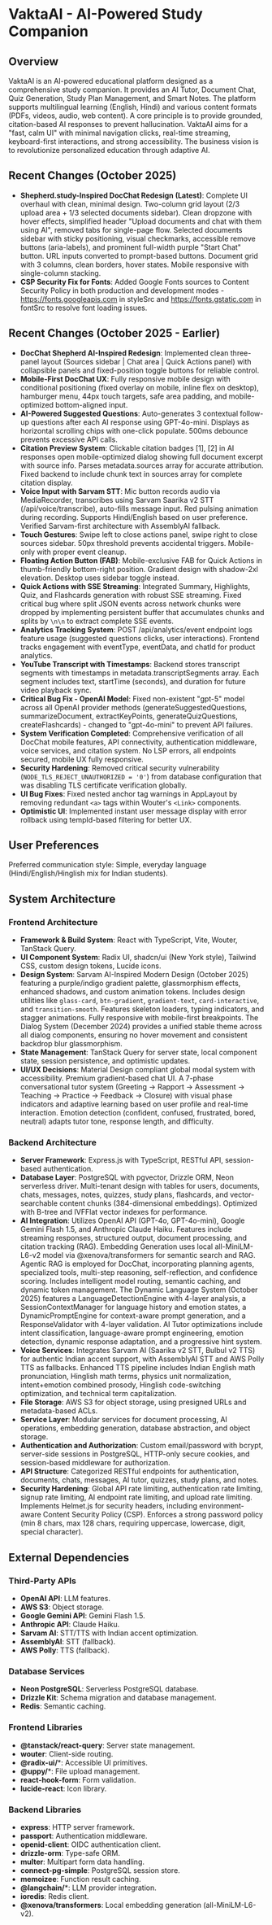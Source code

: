 # VaktaAI - AI-Powered Study Companion

## Overview
VaktaAI is an AI-powered educational platform designed as a comprehensive study companion. It provides an AI Tutor, Document Chat, Quiz Generation, Study Plan Management, and Smart Notes. The platform supports multilingual learning (English, Hindi) and various content formats (PDFs, videos, audio, web content). A core principle is to provide grounded, citation-based AI responses to prevent hallucination. VaktaAI aims for a "fast, calm UI" with minimal navigation clicks, real-time streaming, keyboard-first interactions, and strong accessibility. The business vision is to revolutionize personalized education through adaptive AI.

## Recent Changes (October 2025)
*   **Shepherd.study-Inspired DocChat Redesign (Latest)**: Complete UI overhaul with clean, minimal design. Two-column grid layout (2/3 upload area + 1/3 selected documents sidebar). Clean dropzone with hover effects, simplified header "Upload documents and chat with them using AI", removed tabs for single-page flow. Selected documents sidebar with sticky positioning, visual checkmarks, accessible remove buttons (aria-labels), and prominent full-width purple "Start Chat" button. URL inputs converted to prompt-based buttons. Document grid with 3 columns, clean borders, hover states. Mobile responsive with single-column stacking.
*   **CSP Security Fix for Fonts**: Added Google Fonts sources to Content Security Policy in both production and development modes - https://fonts.googleapis.com in styleSrc and https://fonts.gstatic.com in fontSrc to resolve font loading issues.

## Recent Changes (October 2025 - Earlier)
*   **DocChat Shepherd AI-Inspired Redesign**: Implemented clean three-panel layout (Sources sidebar | Chat area | Quick Actions panel) with collapsible panels and fixed-position toggle buttons for reliable control.
*   **Mobile-First DocChat UX**: Fully responsive mobile design with conditional positioning (fixed overlay on mobile, inline flex on desktop), hamburger menu, 44px touch targets, safe area padding, and mobile-optimized bottom-aligned input.
*   **AI-Powered Suggested Questions**: Auto-generates 3 contextual follow-up questions after each AI response using GPT-4o-mini. Displays as horizontal scrolling chips with one-click populate. 500ms debounce prevents excessive API calls.
*   **Citation Preview System**: Clickable citation badges [1], [2] in AI responses open mobile-optimized dialog showing full document excerpt with source info. Parses metadata.sources array for accurate attribution. Fixed backend to include chunk text in sources array for complete citation display.
*   **Voice Input with Sarvam STT**: Mic button records audio via MediaRecorder, transcribes using Sarvam Saarika v2 STT (/api/voice/transcribe), auto-fills message input. Red pulsing animation during recording. Supports Hindi/English based on user preference. Verified Sarvam-first architecture with AssemblyAI fallback.
*   **Touch Gestures**: Swipe left to close actions panel, swipe right to close sources sidebar. 50px threshold prevents accidental triggers. Mobile-only with proper event cleanup.
*   **Floating Action Button (FAB)**: Mobile-exclusive FAB for Quick Actions in thumb-friendly bottom-right position. Gradient design with shadow-2xl elevation. Desktop uses sidebar toggle instead.
*   **Quick Actions with SSE Streaming**: Integrated Summary, Highlights, Quiz, and Flashcards generation with robust SSE streaming. Fixed critical bug where split JSON events across network chunks were dropped by implementing persistent buffer that accumulates chunks and splits by `\n\n` to extract complete SSE events.
*   **Analytics Tracking System**: POST /api/analytics/event endpoint logs feature usage (suggested questions clicks, user interactions). Frontend tracks engagement with eventType, eventData, and chatId for product analytics.
*   **YouTube Transcript with Timestamps**: Backend stores transcript segments with timestamps in metadata.transcriptSegments array. Each segment includes text, startTime (seconds), and duration for future video playback sync.
*   **Critical Bug Fix - OpenAI Model**: Fixed non-existent "gpt-5" model across all OpenAI provider methods (generateSuggestedQuestions, summarizeDocument, extractKeyPoints, generateQuizQuestions, createFlashcards) - changed to "gpt-4o-mini" to prevent API failures.
*   **System Verification Completed**: Comprehensive verification of all DocChat mobile features, API connectivity, authentication middleware, voice services, and citation system. No LSP errors, all endpoints secured, mobile UX fully responsive.
*   **Security Hardening**: Removed critical security vulnerability (`NODE_TLS_REJECT_UNAUTHORIZED = '0'`) from database configuration that was disabling TLS certificate verification globally.
*   **UI Bug Fixes**: Fixed nested anchor tag warnings in AppLayout by removing redundant `<a>` tags within Wouter's `<Link>` components.
*   **Optimistic UI**: Implemented instant user message display with error rollback using tempId-based filtering for better UX.

## User Preferences
Preferred communication style: Simple, everyday language (Hindi/English/Hinglish mix for Indian students).

## System Architecture

### Frontend Architecture
*   **Framework & Build System**: React with TypeScript, Vite, Wouter, TanStack Query.
*   **UI Component System**: Radix UI, shadcn/ui (New York style), Tailwind CSS, custom design tokens, Lucide icons.
*   **Design System**: Sarvam AI-Inspired Modern Design (October 2025) featuring a purple/indigo gradient palette, glassmorphism effects, enhanced shadows, and custom animation tokens. Includes design utilities like `glass-card`, `btn-gradient`, `gradient-text`, `card-interactive`, and `transition-smooth`. Features skeleton loaders, typing indicators, and stagger animations. Fully responsive with mobile-first breakpoints. The Dialog System (December 2024) provides a unified stable theme across all dialog components, ensuring no hover movement and consistent backdrop blur glassmorphism.
*   **State Management**: TanStack Query for server state, local component state, session persistence, and optimistic updates.
*   **UI/UX Decisions**: Material Design compliant global modal system with accessibility. Premium gradient-based chat UI. A 7-phase conversational tutor system (Greeting → Rapport → Assessment → Teaching → Practice → Feedback → Closure) with visual phase indicators and adaptive learning based on user profile and real-time interaction. Emotion detection (confident, confused, frustrated, bored, neutral) adapts tutor tone, response length, and difficulty.

### Backend Architecture
*   **Server Framework**: Express.js with TypeScript, RESTful API, session-based authentication.
*   **Database Layer**: PostgreSQL with pgvector, Drizzle ORM, Neon serverless driver. Multi-tenant design with tables for users, documents, chats, messages, notes, quizzes, study plans, flashcards, and vector-searchable content chunks (384-dimensional embeddings). Optimized with B-tree and IVFFlat vector indexes for performance.
*   **AI Integration**: Utilizes OpenAI API (GPT-4o, GPT-4o-mini), Google Gemini Flash 1.5, and Anthropic Claude Haiku. Features include streaming responses, structured output, document processing, and citation tracking (RAG). Embedding Generation uses local all-MiniLM-L6-v2 model via @xenova/transformers for semantic search and RAG. Agentic RAG is employed for DocChat, incorporating planning agents, specialized tools, multi-step reasoning, self-reflection, and confidence scoring. Includes intelligent model routing, semantic caching, and dynamic token management. The Dynamic Language System (October 2025) features a LanguageDetectionEngine with 4-layer analysis, a SessionContextManager for language history and emotion states, a DynamicPromptEngine for context-aware prompt generation, and a ResponseValidator with 4-layer validation. AI Tutor optimizations include intent classification, language-aware prompt engineering, emotion detection, dynamic response adaptation, and a progressive hint system.
*   **Voice Services**: Integrates Sarvam AI (Saarika v2 STT, Bulbul v2 TTS) for authentic Indian accent support, with AssemblyAI STT and AWS Polly TTS as fallbacks. Enhanced TTS pipeline includes Indian English math pronunciation, Hinglish math terms, physics unit normalization, intent+emotion combined prosody, Hinglish code-switching optimization, and technical term capitalization.
*   **File Storage**: AWS S3 for object storage, using presigned URLs and metadata-based ACLs.
*   **Service Layer**: Modular services for document processing, AI operations, embedding generation, database abstraction, and object storage.
*   **Authentication and Authorization**: Custom email/password with bcrypt, server-side sessions in PostgreSQL, HTTP-only secure cookies, and session-based middleware for authorization.
*   **API Structure**: Categorized RESTful endpoints for authentication, documents, chats, messages, AI tutor, quizzes, study plans, and notes.
*   **Security Hardening**: Global API rate limiting, authentication rate limiting, signup rate limiting, AI endpoint rate limiting, and upload rate limiting. Implements Helmet.js for security headers, including environment-aware Content Security Policy (CSP). Enforces a strong password policy (min 8 chars, max 128 chars, requiring uppercase, lowercase, digit, special character).

## External Dependencies

### Third-Party APIs
*   **OpenAI API**: LLM features.
*   **AWS S3**: Object storage.
*   **Google Gemini API**: Gemini Flash 1.5.
*   **Anthropic API**: Claude Haiku.
*   **Sarvam AI**: STT/TTS with Indian accent optimization.
*   **AssemblyAI**: STT (fallback).
*   **AWS Polly**: TTS (fallback).

### Database Services
*   **Neon PostgreSQL**: Serverless PostgreSQL database.
*   **Drizzle Kit**: Schema migration and database management.
*   **Redis**: Semantic caching.

### Frontend Libraries
*   **@tanstack/react-query**: Server state management.
*   **wouter**: Client-side routing.
*   **@radix-ui/***: Accessible UI primitives.
*   **@uppy/***: File upload management.
*   **react-hook-form**: Form validation.
*   **lucide-react**: Icon library.

### Backend Libraries
*   **express**: HTTP server framework.
*   **passport**: Authentication middleware.
*   **openid-client**: OIDC authentication client.
*   **drizzle-orm**: Type-safe ORM.
*   **multer**: Multipart form data handling.
*   **connect-pg-simple**: PostgreSQL session store.
*   **memoizee**: Function result caching.
*   **@langchain/***: LLM provider integration.
*   **ioredis**: Redis client.
*   **@xenova/transformers**: Local embedding generation (all-MiniLM-L6-v2).